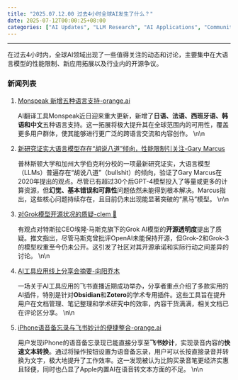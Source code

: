 ```yaml
---
title: "2025.07.12.00 过去4小时全球AI发生了什么？"
date: 2025-07-12T00:00:25+08:00
categories: ["AI Updates", "LLM Research", "AI Applications", "Community Insights"]
---
```


---

在过去4小时内，全球AI领域出现了一些值得关注的动态和讨论，主要集中在大语言模型的性能限制、新应用拓展以及行业内的开源争议。

### 新闻列表

1.  [Monspeak 新增五种语言支持-orange.ai](https://x.com/oran_ge/status/1943685982634623470)

    AI翻译工具Monspeak近日迎来重大更新，新增了**日语、法语、西班牙语、韩语和中文**五种语言支持。这一拓展将极大提升其在全球范围内的可用性，覆盖更多用户群体，使其能够进行更广泛的跨语言交流和内容创作。
    \n\n

2.  [新研究证实大语言模型存在“胡说八道”倾向，性能限制引关注-Gary Marcus](https://x.com/GaryMarcus/status/1943669935508525270)

    普林斯顿大学和加州大学伯克利分校的一项最新研究证实，大语言模型（LLMs）普遍存在“胡说八道”（bullshit）的倾向，验证了Gary Marcus在2020年提出的观点。尽管已有超过30个后GPT-4模型投入了等量或更多的计算资源，但**幻觉、基本错误和可靠性**问题依然未能得到根本解决。Marcus指出，这些核心问题持续存在，且目前仍未出现能显著突破的“黑马”模型。
    \n\n

3.  [对Grok模型开源状况的质疑-clem 🤗](https://x.com/ClementDelangue/status/1943667145813999824)

    有观点对特斯拉CEO埃隆·马斯克旗下的Grok AI模型的**开源透明度**提出了质疑。推文指出，尽管马斯克曾批评OpenAI未能保持开源，但Grok-2和Grok-3的模型权重至今仍未公开。这引发了社区对其开源承诺和实际行动之间差异的讨论。
    \n\n

4.  [AI工具应用线上分享会摘要-向阳乔木](https://x.com/vista8/status/1943666454345179236)

    一场关于AI工具应用的飞书直播近期成功举办，分享者重点介绍了多款实用的AI插件，特别是针对**Obsidian**和**Zotero**的学术专用插件。这些工具旨在提升用户在文档管理、笔记整理和学术研究中的效率，内容干货满满，相关文档已在评论区分享。
    \n\n

5.  [iPhone语音备忘录与飞书妙计的便捷整合-orange.ai](https://x.com/oran_ge/status/1943647080141971466)

    用户发现iPhone的语音备忘录现已能直接分享至**飞书妙计**，实现录音内容的**快速文本转换**。通过将操作按钮设置为语音备忘录，用户可以长按直接录音并转换为文字，极大地提升了工作效率。这一发现被认为比购买录音笔更经济实惠且轻便，同时也凸显了Apple内置AI在语音转文本方面的不足。
    \n\n